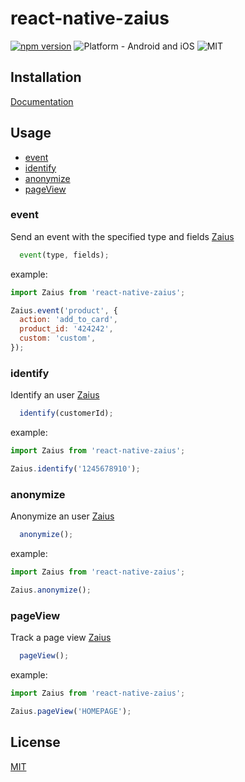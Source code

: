 # react-native-zaius
[![npm version](https://badge.fury.io/js/react-native-zaius.svg)](https://badge.fury.io/js/react-native-zaius)
![Platform - Android and iOS](https://img.shields.io/badge/platform-Android%20%7C%20iOS-yellow.svg)
![MIT](https://img.shields.io/dub/l/vibe-d.svg)

## Installation
[Documentation](INSTALL.md)

## Usage
- [event](#event)
- [identify](#identify)
- [anonymize](#anonymize)
- [pageView](#pageView)

### event
Send an event with the specified type and fields [Zaius](https://developers.zaius.com/v3/reference#events-overview)
```javascript
  event(type, fields);
```

example:
```javascript
import Zaius from 'react-native-zaius';

Zaius.event('product', {
  action: 'add_to_card',
  product_id: '424242',
  custom: 'custom',
});
```

### identify
Identify an user [Zaius](https://developers.zaius.com/v3/reference#identity-resolution)
```javascript
  identify(customerId);
```

example:
```javascript
import Zaius from 'react-native-zaius';

Zaius.identify('1245678910');
```

### anonymize
Anonymize an user [Zaius](https://developers.zaius.com/v3/reference#identity-resolution])
```javascript
  anonymize();
```

example:
```javascript
import Zaius from 'react-native-zaius';

Zaius.anonymize();
```

### pageView
Track a page view [Zaius](https://developers.zaius.com/v3/reference#ios-1)
```javascript
  pageView();
```

example:
```javascript
import Zaius from 'react-native-zaius';

Zaius.pageView('HOMEPAGE');
```

## License

[MIT](LICENSE.md)
